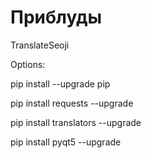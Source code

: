 # Приблуды

TranslateSeoji

Options:

pip install --upgrade pip

pip install requests --upgrade

pip install translators --upgrade

pip install pyqt5 --upgrade
